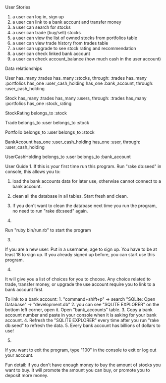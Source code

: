 
User Stories
1. a user can log in, sign up
2. a user can link to a bank account and transfer money
2. a user can search for stocks
3. a user can trade (buy/sell) stocks
6. a user can view the list of owned stocks from portfolios table
7. a user can view trade history from trades table
8. a user can upgrade to see stock rating and recommendation
9. a user can check linked bank account
10. a user can check account_balance (how much cash in the user account)

Data relationships

User
    has_many :trades
    has_many :stocks, through: :trades
    has_many :portfolios
    has_one :user_cash_holding
    has_one :bank_account, through: :user_cash_holding

Stock
    has_many :trades
    has_many :users, through: :trades
    has_many :portfolios
    has_one :stock_rating

StockRating
    belongs_to :stock

Trade
    belongs_to :user
    belongs_to :stock

Portfolio
    belongs_to :user
    belongs_to :stock

BankAccount
    has_one :user_cash_holding
    has_one :user, through: :user_cash_holding

UserCashHolding
    belongs_to :user
    belongs_to :bank_account

User Guide
1.
If this is your first time run this program. Run "rake db:seed" in console, this allows you to: 
  1. load the bank accounts data for later use, otherwise cannot connect to a bank account. 
  2. clean all the database in all tables. Start fresh and clean.
  3. If you don't want to clean the database next time you run the program, no need to run "rake db:seed" again.

2.
Run "ruby bin/run.rb" to start the program

3.
If you are a new user: Put in a username, age to sign up. You have to be at least 18 to sign up. 
If you already signed up before, you can start use this program.

4.
It will give you a list of choices for you to choose. Any choice related to trade, transfer money, or upgrade the use account require you to link to a bank account first.

To link to a bank account:
    1. "command+shift+p"  -> search "SQLite: Open Database" -> "development.db"
    2. you can see "SQLITE EXPLORER" on the bottom left corner, open it. Open "bank_accounts" table.
    3. Copy a bank account number and paste in your console when it is asking for your bank account.
    4. Refresh the "SQLITE EXPLORER" every time after you run "rake db:seed" to refresh the data.
    5. Every bank account has billions of dollars to use!

5.
If you want to exit the program, type "100" in the console to exit or log out your account.

Fun detail: 
if you don't have enough money to buy the amount of stocks you want to buy. It will promote the amount you can buy, or promote you to deposit more money.






  